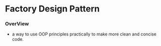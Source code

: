# Factory Design Pattern

### OverView
- a way to use OOP principles practically to make more clean and concise code.
